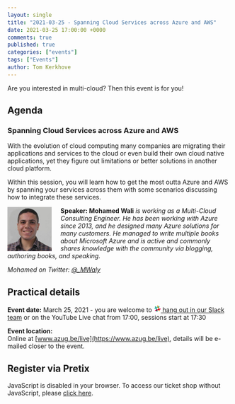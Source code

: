 ```yaml
---
layout: single
title: "2021-03-25 - Spanning Cloud Services across Azure and AWS"
date: 2021-03-25 17:00:00 +0000
comments: true
published: true
categories: ["events"]
tags: ["Events"]
author: Tom Kerkhove
---
```


Are you interested in multi-cloud? Then this event is for you!

## Agenda

### Spanning Cloud Services across Azure and AWS

With the evolution of cloud computing many companies are migrating their applications and services to the cloud or even build their own cloud native applications, yet they figure out limitations or better solutions in another cloud platform.

Within this session, you will learn how to get the most outta Azure and AWS by spanning your services across them with some scenarios discussing how to integrate these services.

<img src="/assets/media/speakers/mohamed-wali.jpg" alt="Mohamed Wali" align="left" height="100" width="100" style="margin-right: 20px;">**Speaker: Mohamed Wali** *is working as a Multi-Cloud Consulting Engineer. He has been working with Azure since 2013, and he designed many Azure solutions for many customers. He managed to write multiple books about Microsoft Azure and is active and commonly shares knowledge with the community via blogging, authoring books, and speaking.*

*Mohamed on Twitter: [@_MWaly](http://twitter.com/_MWaly)*

## Practical details

**Event date:** March 25, 2021 - you are welcome to [<img src="/assets/media/icon-slack.png" width="16" height="16" /> hang out in our Slack team](https://join.slack.com/t/azugbe/shared_invite/MjE4MzI5NDM3OTM5LTE1MDExNDgyMzUtMzgwNjM2YmU0Zg) or on the YouTube Live chat from 17:00, sessions start at 17:30

**Event location:**<br/>
Online at [www.azug.be/live](https://www.azug.be/live), details will be e-mailed closer to the event.

## Register via Pretix
<link rel="stylesheet" type="text/css" href="https://pretix.eu/azug/20210325/widget/v1.css">
<script type="text/javascript" src="https://pretix.eu/widget/v1.en.js" async></script>
<pretix-widget event="https://pretix.eu/azug/20210325/"></pretix-widget>
<noscript>
   <div class="pretix-widget">
        <div class="pretix-widget-info-message">
            JavaScript is disabled in your browser. To access our ticket shop without JavaScript, please <a target="_blank" rel="noopener" href="https://pretix.eu/azug/20210325/">click here</a>.
        </div>
    </div>
</noscript>